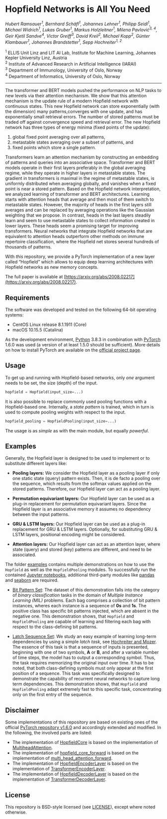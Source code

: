 # Hopfield Networks is All You Need

_Hubert Ramsauer<sup>1</sup>,
Bernhard Schäfl<sup>1</sup>,
Johannes Lehner<sup>1</sup>,
Philipp Seidl<sup>1</sup>,
Michael Widrich<sup>1</sup>,
Lukas Gruber<sup>1</sup>,
Markus Holzleitner<sup>1</sup>,
Milena Pavlović<sup>3, 4</sup>,
Geir Kjetil Sandve<sup>4</sup>,
Victor Greiff<sup>3</sup>,
David Kreil<sup>2</sup>,
Michael Kopp<sup>2</sup>,
Günter Klambauer<sup>1</sup>,
Johannes Brandstetter<sup>1</sup>,
Sepp Hochreiter<sup>1, 2</sup>_

<sup>1</sup> ELLIS Unit Linz and LIT AI Lab, Institute for Machine Learning, Johannes Kepler University Linz, Austria  
<sup>2</sup> Institute of Advanced Research in Artificial Intelligence (IARAI)  
<sup>3</sup> Department of Immunology, University of Oslo, Norway  
<sup>4</sup> Department of Informatics, University of Oslo, Norway  

---

The transformer and BERT models pushed the performance on NLP tasks to new levels via their attention mechanism. We show
that this attention mechanism is the update rule of a modern Hopfield network with continuous states. This new Hopfield
network can store exponentially (with the dimension) many patterns,converges with one update, and has exponentially
small retrieval errors. The number of stored patterns must be traded off against convergence speed and retrieval error.
The new Hopfield network has three types of energy minima (fixed points of the update):

1. global fixed point averaging over all patterns,
2. metastable states averaging over a subset of patterns, and
3. fixed points which store a single pattern.

Transformers learn an attention mechanism by constructing an embedding of patterns and queries into an associative
space. Transformer and BERT models operate in their first layers preferably in the global averaging regime, while they
operate in higher layers in metastable states. The gradient in transformers is maximal in the regime of metastable
states, is uniformly distributed when averaging globally, and vanishes when a fixed point is near a stored pattern.
Based on the Hopfield network interpretation, we analyzed learning of transformer and BERT architectures. Learning starts
with attention heads that average and then most of them switch to metastable states. However, the majority of heads in
the first layers still averages and can be replaced by averaging operations like the Gaussian weighting that we propose.
In contrast, heads in the last layers steadily learn and seem to use metastable states to collect information created in
lower layers. These heads seem a promising target for improving transformers. Neural networks that integrate Hopfield
networks that are equivalent to attention heads outperform other methods on immune repertoire classification, where the
Hopfield net stores several hundreds of thousands of patterns.

With _this_ repository, we provide a PyTorch implementation of a new layer called
“Hopfield” which allows to equip deep learning architectures with Hopfield networks as new memory concepts.

The full paper is available at [https://arxiv.org/abs/2008.02217](https://arxiv.org/abs/2008.02217).

## Requirements

The software was developed and tested on the following 64-bit operating systems:

- CentOS Linux release 8.1.1911 (Core)
- macOS 10.15.5 (Catalina)

As the development environment, [Python](https://www.python.org) 3.8.3 in combination with [PyTorch](https://pytorch.org) 1.6.0 was used (a version of at least 1.5.0 should be sufficient). More details on how to install PyTorch are available on the [official project page](https://pytorch.org).

## Usage

To get up and running with Hopfield-based networks, only <i>one</i> argument needs to be set, the size (depth) of the input.

```python
hopfield = Hopfield(input_size=...)
```

It is also possible to replace commonly used pooling functions with a Hopfield-based one. Internally, a <i>state pattern</i> is trained, which in turn is used to compute pooling weights with respect to the input.

```python
hopfield_pooling = HopfieldPooling(input_size=...)
```

The usage is as <i>simple</i> as with the main module, but equally <i>powerful</i>.

## Examples

Generally, the Hopfield layer is designed to be used to implement or to substitute different layers like:

- <b>Pooling layers:</b> We consider the Hopfield layer as a pooling layer if only one static state (query) pattern exists. Then, it is de facto a pooling over the sequence, which results from the softmax values applied on the stored patterns. Therefore, our Hopfield layer can act as a pooling layer.

- <b>Permutation equivariant layers:</b> Our Hopfield layer can be used as a plug-in replacement for permutation equivariant layers. Since the Hopfield layer is an associative memory it assumes no dependency between the input patterns.

- <b>GRU & LSTM layers:</b> Our Hopfield layer can be used as a plug-in replacement for GRU & LSTM layers. Optionally, for substituting GRU & LSTM layers, positional encoding might be considered.

- <b>Attention layers:</b>  Our Hopfield layer can act as an attention layer, where state (query) and stored (key) patterns are different, and need to be associated.

The folder [examples](examples/) contains multiple demonstrations on how to use the <code>Hopfield</code> as well as the <code>HopfieldPooling</code> modules. To successfully run the contained [Jupyter notebooks](https://jupyter.org), additional third-party modules like [pandas](https://pandas.pydata.org) and [seaborn](https://seaborn.pydata.org) are required.

- [Bit Pattern Set](examples/bit_pattern/bit_pattern_demo.ipynb): The dataset of this demonstration falls into the category of <i>binary classification</i> tasks in the domain of <i>Multiple Instance Learning (MIL)</i> problems. Each bag comprises a collection of bit pattern instances, wheres each instance is a sequence of <b>0s</b> and <b>1s</b>. The positive class has specific bit patterns injected, which are absent in the negative one. This demonstration shows, that <code>Hopfield</code> and <code>HopfieldPooling</code> are capable of learning and filtering each bag with respect to the class-defining bit patterns.

- [Latch Sequence Set](examples/latch_sequence/latch_sequence_demo.ipynb): We study an easy example of learning long-term dependencies by using a simple <i>latch task</i>, see [Hochreiter and Mozer](https://link.springer.com/chapter/10.1007/3-540-44668-0_92). The essence of this task is that a sequence of inputs is presented, beginning with one of two symbols, <b>A</b> or <b>B</b>, and after a variable number of time steps, the model has to output a corresponding symbol. Thus, the task requires memorizing the original input over time. It has to be noted, that both class-defining symbols must only appear at the first position of a sequence. This task was specifically designed to demonstrate the capability of recurrent neural networks to capture long term dependencies. This demonstration shows, that <code>Hopfield</code> and <code>HopfieldPooling</code> adapt extremely fast to this specific task, concentrating only on the first entry of the sequence.

## Disclaimer

Some implementations of this repository are based on existing ones of the official [PyTorch repository v1.6.0](https://github.com/pytorch/pytorch/tree/v1.6.0) and accordingly extended and modified. In the following, the involved parts are listed:

- The implementation of [HopfieldCore](modules/activation.py#L11) is based on the implementation of [MultiheadAttention](https://github.com/pytorch/pytorch/blob/b31f58de6fa8bbda5353b3c77d9be4914399724d/torch/nn/modules/activation.py#L771).
- The implementation of [hopfield_core_forward](modules/functional.py#L8) is based on the implementation of [multi_head_attention_forward](https://github.com/pytorch/pytorch/blob/b31f58de6fa8bbda5353b3c77d9be4914399724d/torch/nn/functional.py#L3854).
- The implementation of [HopfieldEncoderLayer](modules/transformer.py#L12) is based on the implementation of [TransformerEncoderLayer](https://github.com/pytorch/pytorch/blob/b31f58de6fa8bbda5353b3c77d9be4914399724d/torch/nn/modules/transformer.py#L241).
- The implementation of [HopfieldDecoderLayer](modules/transformer.py#L88) is based on the implementation of [TransformerDecoderLayer](https://github.com/pytorch/pytorch/blob/b31f58de6fa8bbda5353b3c77d9be4914399724d/torch/nn/modules/transformer.py#L303).

## License

This repository is BSD-style licensed (see [LICENSE](LICENSE)), except where noted otherwise.